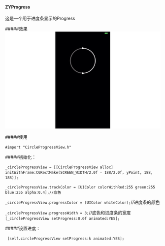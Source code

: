 #### ZYProgress

这是一个用于进度条显示的Progress

#####效果
![效果](https://github.com/1394813277/ZYProgress/blob/master/progressgif.gif)

#####使用

`#import "CircleProgressView.h"`

#####初始化：

`_circleProgressView = [[CircleProgressView alloc] initWithFrame:CGRectMake(SCREEN_WIDTH/2.0f - 188/2.0f, yPoint, 188, 188)];`

`_circleProgressView.trackColor = [UIColor colorWithRed:255 green:255 blue:255 alpha:0.4];//底色`

`_circleProgressView.progressColor = [UIColor whiteColor];`//进度条的颜色

`_circleProgressView.progressWidth = 3;`//底色和进度条的宽度
`[_circleProgressView setProgress:0.0f animated:YES];`
        
#####设置进度：

` [self.circleProgressView setProgress:k animated:YES];`